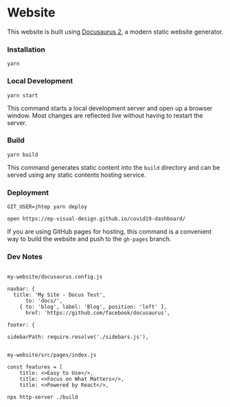 # Website

This website is built using [Docusaurus 2](https://v2.docusaurus.io/), a modern static website generator.

### Installation

```
yarn
```

### Local Development

```
yarn start
```

This command starts a local development server and open up a browser window. Most changes are reflected live without having to restart the server.

### Build

```
yarn build
```

This command generates static content into the `build` directory and can be served using any static contents hosting service.

### Deployment

```
GIT_USER=jhtep yarn deploy

open https://ep-visual-design.github.io/covid19-dashboard/

```

If you are using GitHub pages for hosting, this command is a convenient way to build the website and push to the `gh-pages` branch.

### Dev Notes

```

my-website/docusaurus.config.js

navbar: {
  title: 'My Site - Docus Test',
      to: 'docs/',
    { to: 'blog', label: 'Blog', position: 'left' },
      href: 'https://github.com/facebook/docusaurus',

footer: {

sidebarPath: require.resolve('./sidebars.js'),


my-website/src/pages/index.js

const features = [
    title: <>Easy to Use</>,
    title: <>Focus on What Matters</>,
    title: <>Powered by React</>,

npx http-server ./build

```
